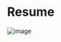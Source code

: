 # Resume
![image](https://user-images.githubusercontent.com/95139806/157378396-87b36324-30f3-4066-950b-56ee0f3c8ec9.png)
